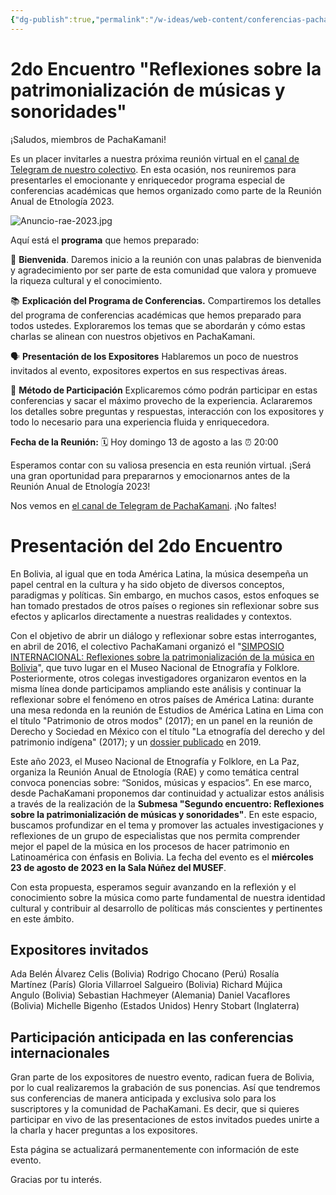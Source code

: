 ```yaml
---
{"dg-publish":true,"permalink":"/w-ideas/web-content/conferencias-pacha-kamani-en-rae-2023/"}
---
```


# 2do Encuentro "Reflexiones sobre la patrimonialización de músicas y sonoridades"

¡Saludos, miembros de PachaKamani!

Es un placer invitarles a nuestra próxima reunión virtual en el [canal de Telegram de nuestro colectivo](https://t.me/PachaKamani). En esta ocasión, nos reuniremos para presentarles el emocionante y enriquecedor programa especial de conferencias académicas que hemos organizado como parte de la Reunión Anual de Etnología 2023.

![Anuncio-rae-2023.jpg](/img/user/W-ideas/img/Anuncio-rae-2023.jpg)

Aquí está el **programa** que hemos preparado:

🌟 **Bienvenida**.
Daremos inicio a la reunión con unas palabras de bienvenida y agradecimiento por ser parte de esta comunidad que valora y promueve la riqueza cultural y el conocimiento.

📚 **Explicación del Programa de Conferencias.**
Compartiremos los detalles del programa de conferencias académicas que hemos preparado para todos ustedes. Exploraremos los temas que se abordarán y cómo estas charlas se alinean con nuestros objetivos en PachaKamani.

🗣️ **Presentación de los Expositores**
Hablaremos un poco de nuestros invitados al evento, expositores expertos en sus respectivas áreas.

📝 **Método de Participación**
Explicaremos cómo podrán participar en estas conferencias y sacar el máximo provecho de la experiencia. Aclararemos los detalles sobre preguntas y respuestas, interacción con los expositores y todo lo necesario para una experiencia fluida y enriquecedora.

**Fecha de la Reunión:**
🗓️ Hoy domingo 13 de agosto a las ⏰ 20:00

Esperamos contar con su valiosa presencia en esta reunión virtual. ¡Será una gran oportunidad para prepararnos y emocionarnos antes de la Reunión Anual de Etnología 2023!

Nos vemos en [el canal de Telegram de PachaKamani](https://t.me/PachaKamani). ¡No faltes!

# Presentación del 2do Encuentro

En Bolivia, al igual que en toda América Latina, la música desempeña un papel central en la cultura y ha sido objeto de diversos conceptos, paradigmas y políticas. Sin embargo, en muchos casos, estos enfoques se han tomado prestados de otros países o regiones sin reflexionar sobre sus efectos y aplicarlos directamente a nuestras realidades y contextos.

Con el objetivo de abrir un diálogo y reflexionar sobre estas interrogantes, en abril de 2016, el colectivo PachaKamani organizó el "[SIMPOSIO INTERNACIONAL: Reflexiones sobre la patrimonialización de la música en Bolivia](https://pachakamani.com/blog/simposio-internacional-reflexiones-sobre-la-patrimonializacion-de-la-musica-en-bolivia/)", que tuvo lugar en el Museo Nacional de Etnografía y Folklore. Posteriormente, otros colegas investigadores organizaron eventos en la misma línea donde participamos ampliando este análisis y continuar la reflexionar sobre el fenómeno en otros países de América Latina: durante una mesa redonda en la reunión de Estudios de América Latina en Lima con el título "Patrimonio de otros modos" (2017); en un panel en la reunión de Derecho y Sociedad en México con el título "La etnografía del derecho y del patrimonio indígena" (2017); y un [dossier publicado](https://pure.royalholloway.ac.uk/en/publications/del-indigenismo-al-patrimonialismo-una-introducci%C3%B3n-al-dossier-so) en 2019.

Este año 2023, el Museo Nacional de Etnografía y Folklore, en La Paz, organiza la Reunión Anual de Etnología (RAE) y como temática central convoca ponencias sobre: “Sonidos, músicas y espacios”. En ese marco, desde PachaKamani proponemos dar continuidad y actualizar estos análisis a través de la realización de la **Submesa "Segundo encuentro: Reflexiones sobre la patrimonialización de músicas y sonoridades"**. En este espacio, buscamos profundizar en el tema y promover las actuales investigaciones y reflexiones de un grupo de especialistas que nos permita comprender mejor el papel de la música en los procesos de hacer patrimonio en Latinoamérica con énfasis en Bolivia. La fecha del evento es el **miércoles 23 de agosto de 2023 en la Sala Núñez del MUSEF**.

Con esta propuesta, esperamos seguir avanzando en la reflexión y el conocimiento sobre la música como parte fundamental de nuestra identidad cultural y contribuir al desarrollo de políticas más conscientes y pertinentes en este ámbito.

## Expositores invitados 

Ada Belén Álvarez Celis (Bolivia)
Rodrigo Chocano (Perú)
Rosalía Martínez (París)
Gloria Villarroel Salgueiro (Bolivia)
Richard Mújica Angulo (Bolivia)
Sebastian Hachmeyer (Alemania)
Daniel Vacaflores (Bolivia)
Michelle Bigenho (Estados Unidos)
Henry Stobart (Inglaterra)

## Participación anticipada en las conferencias internacionales

Gran parte de los expositores de nuestro evento, radican fuera de Bolivia, por lo cual realizaremos la grabación de sus ponencias. Así que tendremos sus conferencias de manera anticipada y exclusiva solo para los suscriptores y la comunidad de PachaKamani. Es decir, que si quieres participar en vivo de las presentaciones de estos invitados puedes unirte a la charla y hacer preguntas a los expositores.

Esta página se actualizará permanentemente con información de este evento.

Gracias por tu interés. 
